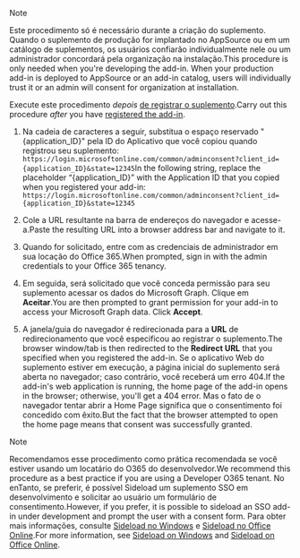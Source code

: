
> [!NOTE]
> <span data-ttu-id="97a1a-p101">Este procedimento só é necessário durante a criação do suplemento. Quando o suplemento de produção for implantado no AppSource ou em um catálogo de suplementos, os usuários confiarão individualmente nele ou um administrador concordará pela organização na instalação.</span><span class="sxs-lookup"><span data-stu-id="97a1a-p101">This procedure is only needed when you're developing the add-in. When your production add-in is deployed to AppSource or an add-in catalog, users will individually trust it or an admin will consent for organization at installation.</span></span>

<span data-ttu-id="97a1a-103">Execute este procedimento *depois* [de registrar o suplemento](../develop/register-sso-add-in-aad-v2.md).</span><span class="sxs-lookup"><span data-stu-id="97a1a-103">Carry out this procedure *after* you have [registered the add-in](../develop/register-sso-add-in-aad-v2.md).</span></span>

1. <span data-ttu-id="97a1a-104">Na cadeia de caracteres a seguir, substitua o espaço reservado "{application_ID}" pela ID do Aplicativo que você copiou quando registrou seu suplemento:  `https://login.microsoftonline.com/common/adminconsent?client_id={application_ID}&state=12345`</span><span class="sxs-lookup"><span data-stu-id="97a1a-104">In the following string, replace the placeholder “{application_ID}” with the Application ID that you copied when you registered your add-in:  `https://login.microsoftonline.com/common/adminconsent?client_id={application_ID}&state=12345`</span></span>

1. <span data-ttu-id="97a1a-105">Cole a URL resultante na barra de endereços do navegador e acesse-a.</span><span class="sxs-lookup"><span data-stu-id="97a1a-105">Paste the resulting URL into a browser address bar and navigate to it.</span></span>

1. <span data-ttu-id="97a1a-106">Quando for solicitado, entre com as credenciais de administrador em sua locação do Office 365.</span><span class="sxs-lookup"><span data-stu-id="97a1a-106">When prompted, sign in with the admin credentials to your Office 365 tenancy.</span></span>

1. <span data-ttu-id="97a1a-p102">Em seguida, será solicitado que você conceda permissão para seu suplemento acessar os dados do Microsoft Graph. Clique em **Aceitar**.</span><span class="sxs-lookup"><span data-stu-id="97a1a-p102">You are then prompted to grant permission for your add-in to access your Microsoft Graph data. Click **Accept**.</span></span>

1. <span data-ttu-id="97a1a-109">A janela/guia do navegador é redirecionada para a **URL** de redirecionamento que você especificou ao registrar o suplemento.</span><span class="sxs-lookup"><span data-stu-id="97a1a-109">The browser window/tab is then redirected to the **Redirect URL** that you specified when you registered the add-in.</span></span> <span data-ttu-id="97a1a-110">Se o aplicativo Web do suplemento estiver em execução, a página inicial do suplemento será aberta no navegador; caso contrário, você receberá um erro 404.</span><span class="sxs-lookup"><span data-stu-id="97a1a-110">If the add-in's web application is running, the home page of the add-in opens in the browser; otherwise, you'll get a 404 error.</span></span> <span data-ttu-id="97a1a-111">Mas o fato de o navegador tentar abrir a Home Page significa que o consentimento foi concedido com êxito.</span><span class="sxs-lookup"><span data-stu-id="97a1a-111">But the fact that the browser attempted to open the home page means that consent was successfully granted.</span></span>

>[!NOTE]
><span data-ttu-id="97a1a-112">Recomendamos esse procedimento como prática recomendada se você estiver usando um locatário do O365 do desenvolvedor.</span><span class="sxs-lookup"><span data-stu-id="97a1a-112">We recommend this procedure as a best practice if you are using a Developer O365 tenant.</span></span> <span data-ttu-id="97a1a-113">No enTanto, se preferir, é possível Sideload um suplemento SSO em desenvolvimento e solicitar ao usuário um formulário de consentimento.</span><span class="sxs-lookup"><span data-stu-id="97a1a-113">However, if you prefer, it is possible to sideload an SSO add-in under development and prompt the user with a consent form.</span></span> <span data-ttu-id="97a1a-114">Para obter mais informações, consulte [Sideload no Windows](/office/dev/add-ins/testing/create-a-network-shared-folder-catalog-for-task-pane-and-content-add-ins) e [Sideload no Office Online](/office/dev/add-ins/testing/sideload-office-add-ins-for-testing).</span><span class="sxs-lookup"><span data-stu-id="97a1a-114">For more information, see [Sideload on Windows](/office/dev/add-ins/testing/create-a-network-shared-folder-catalog-for-task-pane-and-content-add-ins) and [Sideload on Office Online](/office/dev/add-ins/testing/sideload-office-add-ins-for-testing).</span></span>
